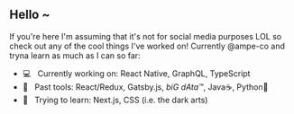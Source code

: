 ## Hello ~

If you're here I'm assuming that it's not for social media purposes LOL so check out any of the cool things I've worked on! Currently @ampe-co and tryna learn as much as I can so far: 
- 💻 &nbsp; Currently working on: React Native, GraphQL, TypeScript
- 🔨 &nbsp; Past tools: React/Redux, Gatsby.js, *biG dAta™*, Java☕️, Python🐍
- 🌱 &nbsp; Trying to learn: Next.js, CSS (i.e. the dark arts)


<!--
**orangejuicetin/orangejuicetin** is a ✨ _special_ ✨ repository because its `README.md` (this file) appears on your GitHub profile.

Here are some ideas to get you started:

- 🔭 I’m currently working on ...
- 🌱 I’m currently learning ...
- 👯 I’m looking to collaborate on ...
- 🤔 I’m looking for help with ...
- 💬 Ask me about ...
- 📫 How to reach me: ...
- 😄 Pronouns: ...
- ⚡ Fun fact: ...
-->
